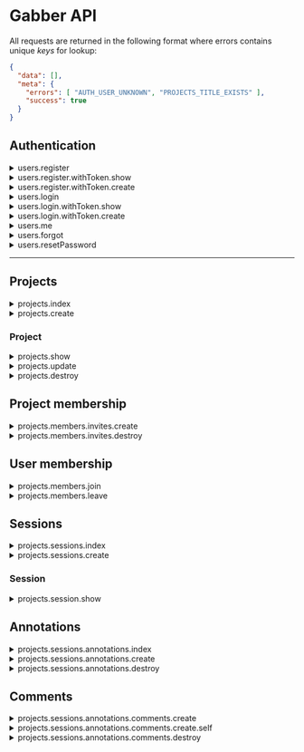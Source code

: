 # Gabber API

All requests are returned in the following format where errors contains unique _keys_ for lookup:

```json
{
  "data": [],
  "meta": {
    "errors": [ "AUTH_USER_UNKNOWN", "PROJECTS_TITLE_EXISTS" ],
    "success": true
  }
}
```

## Authentication

<details>
<summary>users.register</summary>
<br>

`POST: /api/auth/register/`
  
> Create a new user and returns a JWT

**Arguments**

- `fullname`: the full name of a user, or what they consider their display name to be. This is **not** validated as
fullname varies across countries, where some consider middle name, etc.
- `email`: must be a valid email address and is used to uniquely identify a user.
- `password`: must be at least 12 characters.

**Returns:**

```json
{
        "tokens": {
            "access": "",
            "refresh": ""
        },
        "user": {
            "created_on": "14-Mar-2018",
            "email": "hello@me.com",
            "fullname": "Jay Rainey",
            "id": 102,
            "registered": false,
            "updated_on": "14-Mar-2018"
        }
    }
```

**Errors**

- `AUTH_INCORRECT_PASSWORD`: The password you provided for that email is invalid.
- `AUTH_FULLNAME_REQUIRED`: A full name is required to register. This is for others to identify you.
- `AUTH_EMAIL_DOES_NOT_EXIST`: A user with that account does not exist.
- `AUTH_EMAIL_REQUIRED`: An email address is required to register. This is your username.
- `AUTH_INVALID_EMAIL`: The email address provided is invalid.
- `AUTH_PASSWORD_REQUIRED`: A password is required to register
- `AUTH_PASSWORD_LENGTH`: The password must be at least 12 characters long
</details>

<details>
<summary>users.register.withToken.show</summary>
<br>

`GET: /api/auth/register/<token>/`
  
> Provides the API consumer with metadata associated with the token, namely the associated users Full Name and Email.

**Arguments**

- `token`: a valid `TimedSerializer` url token.

**Returns:**

```json
  {
    "fullname": "Jay Rainey",
    "email": "jay@jawrainey.me"
  }
```

**Errors**

- `TOKEN_EXPIRED`: The token provided has expired; default length is one week.
- `TOKEN_404`: The token provided is invalid.

</details>

<details>
<summary>users.register.withToken.create</summary>
<br>

`PUT: /api/auth/register/<token>/`
  
> Updates details of a non-registered user, i.e. one created through the system, such as by participating in a session.
The user will receive an email with a magic link to this URL after participating in a session.

**Arguments**

- `fullname`: the full name of a user, or what they consider their display name to be.
- `email`: must be a valid email address and is used to uniquely identify a user.
- `password`: the password for their account.

**Returns:**

The user object:

```json
{
        "tokens": {
            "access": "",
            "refresh": ""
        },
        "user": {
            "created_on": "14-Mar-2018",
            "email": "hello@me.com",
            "fullname": "Jay Rainey",
            "id": 102,
            "registered": false,
            "updated_on": "14-Mar-2018"
        }
    }
```

**Errors**

- `TOKEN_EXPIRED`: The token provided has expired; default length is one week.
- `TOKEN_404`: The token provided is invalid.
- `GENERAL_INVALID_JSON`: The request is not valid JSON.
- `AUTH_FULLNAME_REQUIRED`: A full name is required to register. This is for others to identify you.
- `AUTH_EMAIL_DOES_NOT_EXIST`: A user with that account does not exist.
- `AUTH_EMAIL_REQUIRED`: An email address is required to register. This is your username.
- `AUTH_INVALID_EMAIL`: The email address provided is invalid.
- `AUTH_ALREADY_REGISTERED`: the account has already been confirmed and registered

</details>

<details>
<summary>users.login</summary>
<br>

`POST: /api/auth/login/`

> authenticates a known user and returns a JWT

**Arguments**

- `email`: Must be a valid email address and is used to uniquely identify a user.
- `password`: Must be at least 12 characters.

**Returns:**

- Same as registration

**Errors**

- `AUTH_INCORRECT_PASSWORD`: The password you provided for that email is invalid.
- `AUTH_EMAIL_EXISTS`: A user with that account does not exist.
- `AUTH_EMAIL_REQUIRED`: An email address is required to register. This is your username.
- `AUTH_INVALID_EMAIL`: The email address provided is invalid.
- `AUTH_PASSWORD_REQUIRED`: A password is required to register
- `AUTH_INCORRECT_PASSWORD`: An incorrect password was provided for this email address.
- `AUTH_PASSWORD_LENGTH`: The password must be at least 12 characters long
</details>

<details>
<summary>users.login.withToken.show</summary>
<br>

`GET: /api/auth/login/<token>/`
  
> Provides the API consumer with metadata associated with the token, namely the associated users Full Name and Email.

**Arguments**

- `token`: a valid `TimedSerializer` url token.

**Returns:**

```json
  {
    "fullname": "Jay Rainey",
    "email": "jay@jawrainey.me"
  }
```

**Errors**

- `TOKEN_EXPIRED`: The token provided has expired; default length is one week.
- `TOKEN_404`: The token provided is invalid.

</details>

<details>
<summary>users.login.withToken.create</summary>
<br>

`PUT: /api/auth/login/<token>/`
  
> When a user receives a membership invite to a project, they may have received that to a different email address
to their main one (such as their work address); this lets users login using a different email, which is then
associated with the project_id of the membership invite embedded within the token.

**Arguments**

- `email`: must be an email address of a known user
- `password`: the password for their account.

**Returns:**

The user object:

```json
{
        "tokens": {
            "access": "",
            "refresh": ""
        },
        "user": {
            "created_on": "14-Mar-2018",
            "email": "hello@me.com",
            "fullname": "Jay Rainey",
            "id": 102,
            "registered": false,
            "updated_on": "14-Mar-2018"
        }
    }
```

**Errors**

- `TOKEN_EXPIRED`: The token provided has expired; default length is one week.
- `TOKEN_404`: The token provided is invalid.
- `GENERAL_INVALID_JSON`: The request is not valid JSON.
- `AUTH_INCORRECT_PASSWORD`: The password you provided for that email is invalid.
- `AUTH_EMAIL_EXISTS`: A user with that account does not exist.
- `AUTH_EMAIL_REQUIRED`: An email address is required to register. This is your username.
- `AUTH_INVALID_EMAIL`: The email address provided is invalid.
- `AUTH_PASSWORD_REQUIRED`: A password is required to register
- `AUTH_INCORRECT_PASSWORD`: An incorrect password was provided for this email address.

</details>

<details>
<summary>users.me</summary>
<br>

`POST: /api/auth/me/`

> Provides access to the user object.

**Arguments**

N/A, but a JWT must be provided.

**Returns:**

- The user object if a JWT is provided, otherwise data is empty.

</details>

<details>
<summary>users.forgot</summary>
<br>
 
`POST: /api/auth/forgot/`

> Emails a user with a time serialised URL that can be used to reset their password

**Arguments**

- `email`: the email address of the user to reset the password for

**Returns**

- N/A

**Actions**

- Emails a _unique_ [timed serializer URL](http://pythonhosted.org/itsdangerous/) (i.e. token) to reset password

**Errors**:

- `GENERAL_INVALID_JSON`: The request you made contains invalid JSON.
- `AUTH_INVALID_EMAIL`: You have not provided a valid email address.
- `AUTH_EMAIL_KEY_REQUIRED`: The attribute `email` is required in your request body.
- `AUTH_EMAIL_IS_EMPTY`: The attribute `email` must not be empty.
- `AUTH_EMAIL_IS_NOT_STRING`: The attribute `email` must be a string.

</details>

<details>
<summary>users.resetPassword</summary>
<br>

`POST: /api/auth/reset/<string:token>/`

> Changes the password of a given email if the token sent is also valid.

**Arguments**

- `password`: the password to change the email address to

**Returns**

- Same as registration

**Actions**

- Emails the user to inform them that their password was reset

**Errors**:

- `GENERAL_INVALID_JSON:` The request made contains invalid JSON
- `AUTH_PASSWORD_KEY_REQUIRED`: The password attribute is required.
- `AUTH_PASSWORD_IS_EMPTY`: The provided password attribute is empty.
- `AUTH_PASSWORD_IS_NOT_STRING`: The password attribute must be a string.
- `TOKEN_EXPIRED`: The token is invalid as it has expired.
- `TOKEN_404:` The token does not exist.
- `TOKEN_USED`: This token was previously used to reset the password.
  
</details>

---

## Projects

<details>
<summary>projects.index</summary>
<br>
  
`GET: /api/projects/`

> Returns a list of available projects for that user; if no JWT provided then public projects are returned.

**Returns**

```json
[
    {
        "created_on": "04-Mar-2018",
        "creator": {
            "fullname": "Jay Rainey",
            "user_id": 13
        },
        "description": "now now",
        "has_consent": false,
        "id": 7,
        "is_active": true,
        "members": [
            {
                "confirmed": true,
                "date_accepted": "13-Mar-2018",
                "date_sent": "13-Mar-2018",
                "deactivated": false,
                "fullname": "jay",
                "role": "user",
                "user_id": 102
            }
        ],
        "privacy": "private",
        "slug": "new",
        "title": "new",
        "topics": [
            {
                "created_on": "04-Mar-2018",
                "id": 10,
                "is_active": 1,
                "project_id": 7,
                "text": "lol",
                "updated_on": "04-Mar-2018"
            }
        ],
        "updated_on": "04-Mar-2018"
    },
    {
        "created_on": "04-Mar-2018",
        "creator": {
            "fullname": "Jay Rainey",
            "user_id": 13
        },
        "description": "new desc",
        "has_consent": false,
        "id": 2,
        "is_active": true,
        "members": [
            {
                "confirmed": true,
                "date_accepted": "12-Mar-2018",
                "date_sent": "12-Mar-2018",
                "deactivated": false,
                "fullname": "jay",
                "role": "admin",
                "user_id": 30
            }
        ],
        "privacy": "public",
        "slug": "ni-oal",
        "title": "ni oal",
        "topics": [
            {
                "created_on": "04-Mar-2018",
                "id": 3,
                "is_active": 1,
                "project_id": 2,
                "text": "one topic lol",
                "updated_on": "04-Mar-2018"
            },
            "..."
        ],
        "updated_on": "04-Mar-2018"
    }
]
```

**Errors**:

- `GENERAL.UNKNOWN_USER:` The user making the request does not exist, i.e. they are JWT user but unknown to our system.

</details>

<details>
<summary>projects.create</summary>
<br>
  
`POST: /api/projects/`

> Creates a new project

**Arguments**

```json
{
  "title": "The title of your neat project",
  "description": "Describe your project ...",
  "privacy": "public | private",
  "topics": ["Topics must strings", "Otherwise madness occurs"]
}
```

**Returns**

The same format as `/projects/`, but for the individual project the user just created

```json
{
    "created_on": "05-Mar-2018",
    "creator": {
        "user_id": 22,
        "fullname": "jay rainey"
    },
    "description": "new desc",
    "has_consent": false,
    "id": 11,
    "is_public": true,
    "is_active": true,
    "members": [
        {
            "id": 22,
            "name": "jay rainey",
            "role": "admin",
            "user_id": 22
        }
    ],
    "slug": "super-new-title",
    "title": "Super new title",
    "topics": [
        {
            "created_on": "05-Mar-2018",
            "id": 14,
            "is_active": 1,
            "project_id": 11,
            "text": "topics",
            "updated_on": "05-Mar-2018"
        }
    ],
    "updated_on": "05-Mar-2018"
}
```

**Errors**:

- `PROJECTS_TITLE_EXISTS`: A project with that title already exists.
- `PROJECTS_TITLE_REQUIRED`: The value for the title parameter is required.
- `PROJECTS_TITLE_IS_NOT_STRING`: The value for the title parameter must be a string.
- `PROJECTS_DESCRIPTION_REQUIRED`: The value for the description parameter is required.
- `PROJECTS_DESCRIPTION_IS_NOT_STRING`: The value for the description parameter must be a string.
- `PROJECTS_PRIVACY_REQUIRED`: The value for the privacy parameter is required.
- `PROJECTS_PRIVACY_INVALID`: The value for the privacy parameter is invalid, which must be private or public.
- `PROJECTS_PRIVACY_IS_NOT_STRING`: The value for the privacy parameter must be a string.
- `PROJECTS_TOPICS_REQUIRED`: The value for the title parameter is required.
- `PROJECTS_TOPIC_MUST_BE_LIST`: The topics parameter must be of type list.
- `PROJECTS_TOPIC_IS_NOT_STRING`: The value for the privacy parameter must be a string.
- `PROJECTS_TOPIC_IS_EMPTY`: A topic provided is empty.
- `GENERAL_UNKNOWN_JWT_USER`: The JWT user is unknown to the database.
- `GENERAL_INVALID_JSON`: The request made contains invalid JSON

</details>

### Project

<details>
<summary>projects.show</summary>
<br>
  
`GET: /api/projects/<int:pid>/`

> Returns a project if it is public. If it is private, data is only returned if the JWT user is a member.

**Returns**

```json
    {
        "created_on": "03-Mar-2018",
        "creator": {
            "user_id": 1,
            "fullname": "Jay Rainey"
        },
        "description": "Describe your project in at most 230 words",
        "has_consent": false,
        "id": 11,
        "is_public": true,
        "is_active": true,
        "members": [
            {
                "fullname": "Jay Rainey",
                "role": "user",
                "user_id": 1
            }
            "..."
        ],
        "topics": [
            {
                "created_on": "03-Mar-2018",
                "id": 1,
                "is_active": 0,
                "project_id": 1,
                "text": "Topics must be less than 280 words",
                "updated_on": "03-Mar-2018"
            }
            "..."
        ],
        "slug": "the-title-of-your-a",
        "title": "The title of your a",
        "updated_on": "05-Mar-2018"
    }
```

**Errors**

- `GENERAL_UNKNOWN_JWT_USER`: The JWT user is unknown to the database.
- `PROJECT_DOES_NOT_EXIST`: The project you tried to view does not exist.
- `PROJECT_UNAUTHORIZED`: You are unauthorized to view this project.

</details>

<details>
<summary>projects.update</summary>
<br>
  
`PUT: /api/projects/<int:pid>/`

> Updates attributes of an existing project

**Arguments**

Same `object` as when getting, creating, etc, however, the `topics` field must include the following attributes as
it overrides all existing topics for the project; `text` and `is_active` is required for all topics:

**Create:** if no ID is provided, then a topic is created.
**Update:** the `id`, `text` and `is_active` of the topic. The text is overridden for that topic ID.
**Delete:** The topics list must include `is_active`, which if flagged as `false` will soft-delete a topic.

```json
    {
        "id": 12,
        "title": "你好吗?",
        "description": "你好",
        "creator": 30,
        "privacy": "private",
        "topics": [
            {
                "text": "你好 ANOTHER NEW", "is_active": 1
            },
            {
                "id": 4563, "text": "MODIFIED AGAIN 你好", "is_active": 1
            },
                    {
                "id": 4564, "text": "DELETED 你好", "is_active": 0
            }
        ]
    }
```

**Returns**

- The updated, serialized project as in `GET` containing the updated details.

**Errors**

- `ID_404`: The project ID provided in the request does not match the resource endpoint.
- `UNAUTHORIZED`: You do not have the permission to edit this project.
- `USER_NOT_FOUND`: No user for the creator ID provided in the request exists.
- `TITLE_EXISTS`: There already exists a project with that title; titles must be unique.
- `PROJECTS_PRIVACY_INVALID`: The value for the privacy parameter is invalid, which must be private or public.
- `TOPICS_IS_NOT_DICT`: The value for the topics parameter must be a string.
- `TOPICS_IS_ACTIVE_KEY_404`: An is_active key is missing from your topics array.
- `TOPICS_IS_ACTIVE_MUST_BE_INT`: The value of is_active must be an integer.
- `TOPICS_IS_ACTIVE_MUST_BE_0_OR_1`: The value of is_active must be either 0 (false) or 1 (true).
- `TOPICS_ID_NOT_PROJECT`: The ID of a topic does not exist for this project.
- `TOPICS_TEXT_KEY_404`: A text key is missing from your topics array.
- `TOPICS_TEXT_IS_NOT_STRING`: The value of a text must be a string.

</details>

<details>
<summary>projects.destroy</summary>
<br>

`DELETE: /api/projects/<int:pid>/`

> Soft deletes an existing project. The JWT user must have the creator role of a project to delete it.

**Arguments** N/A
**Returns**

- `meta.success` will be True if successful.

**Errors**

- `PROJECT_DOES_NOT_EXIST`: ??
- `GENERAL_UNKNOWN_JWT_USER`: ??
- `PROJECT_DELETE_UNAUTHORIZED`: ??

</details>

## Project membership

<details>
<summary>projects.members.invites.create</summary>
<br>
  
`POST: /api/project/<int:id>/membership/invites/`

> Adds a member to a project (or creates a user if not exists) and invites them to be part of a given project. If
the system knows the user and they are registered (i.e. active), then they are emailed to inform them that they were
added to the project. Otherwise, a unique token is emailed to the participant where they can register if they do not
have an account or login with a different account (i.e. because the email they received the invite to is personal).

**Arguments**

```json
    {
      "fullname": "Jay Rainey",
      "email": "membertoinvite@gmail.com"
    }
```

**Actions**

This depends if the user is registered:

1) If the user is registered, they are emailed to inform them that they were added to the project
2) Otherwise, the email contains a unique `token` that will let the user create a new account or
login with an existing account, which is then associated with the membership invite.

**Errors**

- `GENERAL_UNKNOWN_JWT_USER`: The JWT user is unknown to the database.
- `PROJECT_UNAUTHORIZED`: You are unauthorized to view this project.
- `GENERAL_UNKNOWN_USER`: The user in the JWT request does not exist.
- `PROJECT_INVITE_MEMBER_UNAUTHORIZED`: You are unauthorized to remove a member from a project
- `GENERAL_INVALID_JSON`: Your request contains invalid JSON.
- `MEMBERSHIP_FULLNAME_KEY_REQUIRED`: The fullname of a user to add to the project.
- `MEMBERSHIP_FULLNAME_IS_EMPTY`: The fullname of the user provided was empty.
- `MEMBERSHIP_FULLNAME_IS_NOT_STRING`: The fullname of a user must be a string
- `MEMBERSHIP_EMAIL_KEY_REQUIRED`: An email is required of the user to add from the project.
- `MEMBERSHIP_EMAIL_IS_EMPTY`: The email provided for the user to add is empty.
- `MEMBERSHIP_EMAIL_IS_NOT_STRING`: The email provided for the user to add is not a string.
- `MEMBERSHIP_EMAIL_USER_404`: The user you are trying to add does not exist.
- `PROJECT_MEMBER_EXISTS`: A user with that email is already a member of the project.

</details>

<details>
<summary>projects.members.invites.destroy</summary>
<br>
  
`DELETE: /api/project/<int:id>/membership/invites/<int:member_id>`

> Removes a user and emails them that they have been removed from a project, when and by whom.

**Arguments**

N/A

**Returns**

- The member object for the deleted member.

**Actions**

- Emails the user that they have been removed from a project, when and by whom.

**Errors**

- `GENERAL_UNKNOWN_JWT_USER`: The JWT user is unknown to the database.
- `PROJECT_UNAUTHORIZED`: You are unauthorized to view this project.
- `GENERAL_UNKNOWN_USER`: The user in the JWT request does not exist.
- `PROJECT_INVITE_MEMBER_UNAUTHORIZED`: You are unauthorized to remove a member from a project
- `USER_NOT_PROJECT_MEMBER`: The user you tried to remove is not a member of this project.
- `UNKNOWN_MEMBERSHIP`: The user you tried to remove is not a project member.
- `USER_ALREADY_DELETED`: The user you tried to remove has already been deleted.
 
</details>


## User membership

<details>
<summary>projects.members.join</summary>
<br>
  
`POST: /api/projects/<int:pid>/membership/`

> Join (i.e. become a member) of an existing public project

**Returns**

- True if success, otherwise False within the `meta` object.

**Errors**

- `GENERAL_UNKNOWN_JWT_USER`: The JWT user is unknown to the database.
- `PROJECT_UNAUTHORIZED`: You are unauthorized to view this project.
- `ALREADY_MEMBER`: You have tried to join a project that you are already a member of.

</details>

<details>
<summary>projects.members.leave</summary>
<br>

`DELETE: /api/projects/<int:pid>/membership/`

> Leaves a project that the user is a member of.

**Returns**

- True if success, otherwise False within the `meta` object.

**Errors**

- `GENERAL_UNKNOWN_JWT_USER`: The JWT user is unknown to the database.
- `PROJECT_UNAUTHORIZED`: You are unauthorized to view this project.
- `USER_NOT_PROJECT_MEMBER`: You are not a member of that project.

</details>

## Sessions

<details>
<summary>projects.sessions.index</summary>
<br>
  
`GET: /api/projects/<int:pid>/sessions/`

> A list of all sessions for a given project

**Returns**

```json
    [
        {
            "created_on": "04-Mar-2018",
            "creator": {
                "name": "Hey",
                "user_id": 7
            },
            "id": "ba08ff46c7b04719ba46614551aa10d4",
            "participants": [
                {
                    "name": "Jay",
                    "role": "interviewer",
                    "user_id": 6
                },
                {
                    "name": "Henry",
                    "role": "interviewee",
                    "user_id": 8
                }
            ],
            "topics": [
                {
                    "end": "10",
                    "id": 12,
                    "start": "0",
                    "text": "The first topic being discussed"
                },
                "..."
            ],
            "user_annotations": []
        },
        "..."
    ]
```

**Errors**

- `GENERAL_UNKNOWN_JWT_USER`: The JWT user is unknown to the database.
- `PROJECT_DOES_NOT_EXIST`: The project you tried to view does not exist.
- `PROJECT_UNAUTHORIZED`: You are unauthorized to view this project.
- `SESSION_UNKNOWN`: The session you tried to view does not exist.

</details>

<details>
<summary>projects.sessions.create</summary>
<br>
  
`POST: /api/projects/<int:pid>/sessions/`

### MOBILE SUPPORT: LEGACY

> Creates a new session for a given project. **Note:** this is currently only used  on the mobile device,
and is a `application/x-www-form-urlencoded` as it expects a `file` and `metadata` from a form.

**Arguments**

- `recording`: An audio recording from the Gabber session
- `creatorEmail`: The email address of the creator of the project; if not provided it is inferred from JWT.
- `participants`: A dictionary of participants that were involved in the session [serialized here](https://github.com/jawrainey/GabberServer/blob/master/gabber/api/schemas/create_session.py#L39-L54),
which should be of the format: `{Name: Jay, Email: blah@jay.me, Role: 0 or 1}`. These should be uppercase and `Role` is a boolean
that represents if the participant was the creator of the interview.
- `prompts`: A dictionary of topics annotated during the discussion [serialized here](https://github.com/jawrainey/GabberServer/blob/master/gabber/api/schemas/create_session.py#L15-L36),
which should be of the format: `{Start: 0, End: 10, PromptID: 21}`.

**Note:**

- The keys from the `prompts` and `particiapnts` are uppercase.
- The errors and response returned from this request differ from other endpoints as they use an old return response.

</details>

### Session

<details>
<summary>projects.session.show</summary>
<br>
  
`GET: /api/projects/<int:pid>/sessions/<string:sid>/`

> An individual Gabber recorded session for a project

**Returns**

```json
    "created_on": "03-Mar-2018",
    "creator": {
        "name": "Jay",
        "user_id": 6
    },
    "id": "1cee9eca335b45bf82a6886e424c9e86",
    "participants": [
        {
            "name": "Jay",
            "role": "interviewer",
            "user_id": 6
        },
        "..."
    ],
    "topics": [
        {
            "end": "8",
            "id": 1,
            "start": "0",
            "text": "Topics must be less than 280 words"
        },
        "..."
    ],
    "user_annotations": [
        {
            "codes": [],
            "comments": [],
            "created_on": "04-Mar-2018",
            "end_interval": 9,
            "id": 1,
            "justification": "first annotation",
            "session_id": "1cee9eca335b45bf82a6886e424c9e86",
            "start_interval": 0,
            "updated_on": "04-Mar-2018",
            "user_id": 1
        },
        "..."
    ]
```

**Errors**

- `GENERAL_UNKNOWN_JWT_USER`: The JWT user is unknown to the database.
- `PROJECT_DOES_NOT_EXIST`: The project you tried to view does not exist.
- `PROJECT_UNAUTHORIZED`: You are unauthorized to view this project.
- `SESSION_UNKNOWN`: The session you tried to view does not exist.

</details>

## Annotations

<details>
<summary>projects.sessions.annotations.index</summary>
<br>
  
`GET: /api/projects/<int:pid>/sessions/<string:sid>/annotations/`

> A list of user annotations on a recording session

**Returns**

```json
    [
      {
            "comments": [
                {
                    "annotation_id": 1,
                    "content": "beans",
                    "created_on": "03-Mar-2018",
                    "creator": {
                        "fullname": "jay",
                        "user_id": 30
                    },
                    "id": 1,
                    "parent_id": 1,
                    "replies": [
                        1,
                        2,
                        8,
                        9,
                        10,
                        11
                    ],
                    "session_id": "1cee9eca335b45bf82a6886e424c9e86",
                    "updated_on": "09-Mar-2018"
                },
                {
                    "annotation_id": 1,
                    "content": "Responding to FC",
                    "created_on": "03-Mar-2018",
                    "creator": {
                        "fullname": "Jay Rainey",
                        "user_id": 1
                    },
                    "id": 2,
                    "parent_id": 1,
                    "replies": [
                        3
                    ],
                    "session_id": "1cee9eca335b45bf82a6886e424c9e86",
                    "updated_on": "03-Mar-2018"
                },
                ...
            ],
            "content": "Hello world modified text",
            "created_on": "04-Mar-2018",
            "creator": {
                "fullname": "Jay Rainey",
                "user_id": 1
            },
            "end_interval": 10,
            "id": 1,
            "is_active": true,
            "labels": [
                {
                    "id": 1,
                    "text": "lol"
                },
                {
                    "id": 2,
                    "text": "Smash"
                }
                ...
            ],
            "session_id": "1cee9eca335b45bf82a6886e424c9e86",
            "start_interval": 3,
            "tags": [
                1,
                2,
                3
            ],
            "updated_on": "08-Mar-2018"
      },
      "..."
    ]
```

- `replies` currently returns a list of IDs of other comments on this comment. I will update
this once I get recursive serialization working as comments are self referential.
- `labels` and `tags` present the same information, whereas `tags` only contains the IDs of tags, which
simplifies updating the model.


**Errors**

- `PROJECT_DOES_NOT_EXIST`: ??
- `SESSION_UNKNOWN`: ??
- `SESSION_NOT_IN_PROJECT`: ??
- `GENERAL_UNKNOWN_JWT_USER`: ??
- `PROJECT_UNAUTHORIZED`: ??

</details>

<details>
<summary>projects.sessions.annotations.create</summary>
<br>

`POST: /api/projects/<int:pid>/sessions/<string:sid>/annotations/`

> Creates a new user annotation on a session recording

**Arguments**

```json
    {
        "content": "Now updating",
        "start_interval": 20,
        "end_interval": 20,
        "tags": [1,2]
    }
```

Note: the `tags` argument is currently optional (so can be not sent in the request); if an empty list is sent, then all tags are
removed.

**Returns**

- The created annotation object, e.g.

```json
    {
        "comments": [],
        "content": "Hello world",
        "created_on": "09-Mar-2018",
        "end_interval": 10,
        "id": 11,
        "is_active": true,
        "labels": [
            {
                "id": 1,
                "text": "First tag"
            },
            {
                "id": 3,
                "text": "Third tag"
            }
        ],
        "session_id": "1cee9eca335b45bf82a6886e424c9e86",
        "start_interval": 3,
        "tags": [
            1,
            3
        ],
        "updated_on": "09-Mar-2018",
        "user_id": 30
    }
```

**Errors**

- `PROJECT_DOES_NOT_EXIST`: ??
- `SESSION_UNKNOWN`: ??
- `SESSION_NOT_IN_PROJECT`: ??
- `GENERAL_UNKNOWN_JWT_USER`: ??
- `PROJECT_UNAUTHORIZED`: ??
- `GENERAL_INVALID_JSON`: ??
- `ANNOTATIONS_CONTENT_REQUIRED`: ??
- `ANNOTATIONS_CONTENT_IS_NOT_STRING`: ??
- `ANNOTATIONS_CONTENT_IS_EMPTY`: ??
- `ANNOTATIONS_START_INTERVAL_REQUIRED`: ??
- `ANNOTATIONS_START_INTERVAL_IS_NOT_INT`: ??
- `ANNOTATIONS_START_INTERVAL_MUST_BE_POSITIVE_INT`: ??
- `ANNOTATIONS_END_INTERVAL_REQUIRED`: ??
- `ANNOTATIONS_END_INTERVAL_IS_NOT_INT`: ??
- `ANNOTATIONS_END_INTERVAL_MUST_BE_POSITIVE_INT`: ??
- `ANNOTATIONS_START_BEFORE_END`: ??
- `ANNOTATIONS_TAGS_IS_NOT_LIST`: ??
- `ANNOTATIONS_TAG_IS_NOT_INT`: ??

</details>

<details>
<summary>projects.sessions.annotations.destroy</summary>
<br>
  
`DELETE: /api/projects/<int:pid>/sessions/<string:sid>/annotations/<int:aid>/`

> Deletes a users annotation on a session recording. Only users who created the annotation can delete it.

**Returns**

- Custom response where `meta.success` is True if the annotation was deleted, otherwise an error below is provided.

**Errors**

- `PROJECT_DOES_NOT_EXIST`: ??
- `SESSION_UNKNOWN`: ??
- `SESSION_NOT_IN_PROJECT`: ??
- `GENERAL_UNKNOWN_JWT_USER` ??
- `PROJECT_UNAUTHORIZED`: ??
- `ANNOTATIONS_NOT_FOUND`: ??
- `NOT_ANNOTATION_CREATOR`: ??

</details>

## Comments

<details>
<summary>projects.sessions.annotations.comments.create</summary>
<br>
  
`POST: /api/projects/<int:pid>/sessions/<string:sid>/annotations/<int:aid>/comments/`

> Create a **new** comment on an annotation

**Arguments**

The content of the comment

```json
    {
        "content": "The content of the comment"
    }
```

**Returns**

- The comment as an object; `parent_id` is `null` if it is a comment

```json
    {
        "annotation_id": 1,
        "created_on": "09-Mar-2018",
        "creator": {
            "fullname": "jay",
            "user_id": 30
        },
        "id": 15,
        "parent_id": 10,
        "replies": [],
        "content": "again ... updates",
        "session_id": "1cee9eca335b45bf82a6886e424c9e86",
        "updated_on": "09-Mar-2018"
    }
```

**Errors**

- `PROJECT_DOES_NOT_EXIST`: ??
- `SESSION_UNKNOWN`: ??
- `SESSION_NOT_IN_PROJECT`: ??
- `GENERAL_UNKNOWN_JWT_USER`: ??
- `PROJECT_UNAUTHORIZED`: ??
- `COMMENT_404`: ??
- `COMMENT_NOT_IN_SESSION`: ??

</details>


<details>
<summary>projects.sessions.annotations.comments.create.self</summary>
<br>
  
`POST: /api/projects/<int:pid>/sessions/<string:sid>/annotations/<int:aid>/comments/<int:cid>/`

> Creates a new comment on another comment, e.g. nested comments.

**Returns**

- The new comment resource.

**Errors**

- `PROJECT_DOES_NOT_EXIST`: ??
- `SESSION_UNKNOWN`: ??
- `SESSION_NOT_IN_PROJECT`: ??
- `GENERAL_UNKNOWN_JWT_USER`: ??
- `PROJECT_UNAUTHORIZED`: ??
- `COMMENT_404`: ??
- `COMMENT_NOT_IN_SESSION`: ??

</details>

<details>
<summary>projects.sessions.annotations.comments.destroy</summary>
<br>
  
`DELETE: /api/projects/<int:pid>/sessions/<string:sid>/annotations/<int:aid>/comments/<int:cid>/`

> Soft-deletes the entire comment, i.e. via an `delete` feature

**Returns**

- N/A

**Errors**

- `PROJECT_DOES_NOT_EXIST`: ??
- `SESSION_UNKNOWN`: ??
- `SESSION_NOT_IN_PROJECT`: ??
- `GENERAL_UNKNOWN_JWT_USER`: ??
- `PROJECT_UNAUTHORIZED`: ??
- `COMMENT_404`: ??
- `COMMENT_NOT_IN_SESSION`: ??
- `NOT_COMMENT_CREATOR`: ??

</details>
